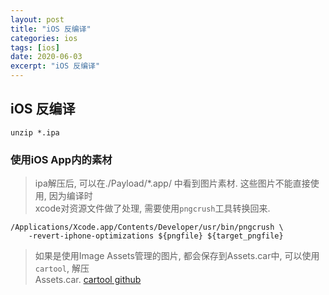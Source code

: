 ```yaml
---
layout: post
title: "iOS 反编译"
categories: ios
tags: [ios]
date: 2020-06-03
excerpt: "iOS 反编译"
---
```


## iOS 反编译

    unzip *.ipa

### 使用iOS App内的素材

> ipa解压后, 可以在./Payload/*.app/ 中看到图片素材. 这些图片不能直接使用, 因为编译时  
> xcode对资源文件做了处理, 需要使用`pngcrush`工具转换回来.

    /Applications/Xcode.app/Contents/Developer/usr/bin/pngcrush \
        -revert-iphone-optimizations ${pngfile} ${target_pngfile}

> 如果是使用Image Assets管理的图片, 都会保存到Assets.car中, 可以使用`cartool`, 解压  
> Assets.car. [cartool github](https://link.jianshu.com/?t=https://github.com/steventroughtonsmith/cartool)
